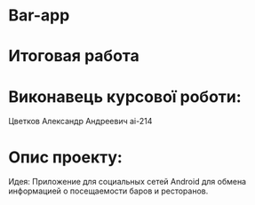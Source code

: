 # Bar-app
# Итоговая работа
# Виконавець курсової роботи:
Цветков Александр Андреевич ai-214
# Опис проекту:
Идея: Приложение для социальных сетей Android для обмена информацией о посещаемости баров и ресторанов.
